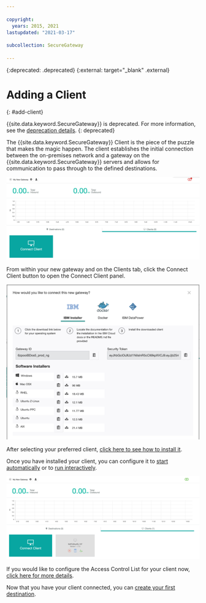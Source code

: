 ```yaml
---

copyright:
  years: 2015, 2021
lastupdated: "2021-03-17"

subcollection: SecureGateway

---
```

{:deprecated: .deprecated}
{:external: target="_blank" .external}

# Adding a Client
{: #add-client}

{{site.data.keyword.SecureGateway}} is deprecated. For more information, see the [deprecation details](/docs/SecureGateway?topic=SecureGateway-deprecation).
{: deprecated}

The {{site.data.keyword.SecureGateway}} Client is the piece of the puzzle that makes the magic happen.  The client establishes the initial connection between the on-premises network and a gateway on the {{site.data.keyword.SecureGateway}} servers and allows for communication to pass through to the defined destinations.

![New Gateway](./images/newGateway.png?raw=true "New Gateway")

From within your new gateway and on the Clients tab, click the Connect Client button to open the Connect Client panel.

![Connect Client](./images/connectClient.png?raw=true "Connect Client")

After selecting your preferred client, [click here to see how to install it](/docs/services/SecureGateway?topic=SecureGateway-client-install).

Once you have installed your client, you can configure it to [start automatically](/docs/services/SecureGateway?topic=SecureGateway-auto-start-conf) or to [run interactively](/docs/services/SecureGateway?topic=SecureGateway-client-interacting).

![Connected Client](./images/connectedClient.png?raw=true "Connected Client")

If you would like to configure the Access Control List for your client now, [click here for more details](/docs/services/SecureGateway?topic=SecureGateway-acl).

Now that you have your client connected, you can [create your first destination](/docs/services/SecureGateway?topic=SecureGateway-add-dest).
